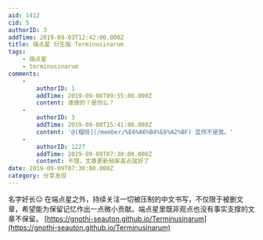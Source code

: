```yaml
---
aid: 1412
cid: 5
authorID: 3
addTime: 2019-09-03T12:42:00.000Z
title: 端点星 衍生版 Terminusinarum
tags:
    - 端点星
    - terminusinarum
comments:
    -
        authorID: 1
        addTime: 2019-09-08T09:55:00.000Z
        content: 谁做的？是你么？
    -
        authorID: 3
        addTime: 2019-09-08T15:41:00.000Z
        content: '@[榴梿](/member/%E6%A6%B4%E6%A2%BF) 显然不是我。'
    -
        authorID: 1227
        addTime: 2019-09-09T07:30:00.000Z
        content: 不错，文章更新频率高点就好了
date: 2019-09-09T07:30:00.000Z
category: 分享发现
---
```


名字好长😐 在端点星之外，持续关注一切被压制的中文书写，不仅限于被删文章，希望能为保留记忆作出一点微小贡献。端点星里既非观点也没有事实支撑的文章不保留。 [https://gnothi-seauton.github.io/Terminusinarum](https://gnothi-seauton.github.io/Terminusinarum)
